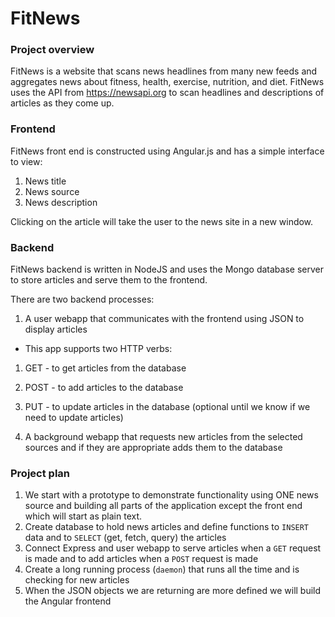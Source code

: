 # FitNews

### Project overview

FitNews is a website that scans news headlines from many new feeds and aggregates news about fitness, health, exercise, nutrition, and diet. FitNews uses the API from https://newsapi.org to scan headlines and descriptions of articles as they come up. 

### Frontend 
FitNews front end is constructed using Angular.js and has a simple interface to view:
1) News title
2) News source
3) News description

Clicking on the article will take the user to the news site in a new window. 

### Backend 
FitNews backend is written in NodeJS and uses the Mongo database server to store articles and serve them to the frontend. 

There are two backend processes:

1) A user webapp that communicates with the frontend using JSON to display articles
  - This app supports two HTTP verbs:
  1) GET - to get articles from the database
  2) POST - to add articles to the database
  3) PUT - to update articles in the database (optional until we know if we need to update articles)

2) A background webapp that requests new articles from the selected sources and if they are appropriate adds them to the database

### Project plan
1) We start with a prototype to demonstrate functionality using ONE news source and building all parts of the application except the front end which will start as plain text. 
2) Create database to hold news articles and define functions to `INSERT` data and to `SELECT` (get, fetch, query) the articles
3) Connect Express and user webapp to serve articles when a `GET` request is made and to add articles when a `POST` request is made
4) Create a long running process (`daemon`) that runs all the time and is checking for new articles
5) When the JSON objects we are returning are more defined we will build the Angular frontend 
